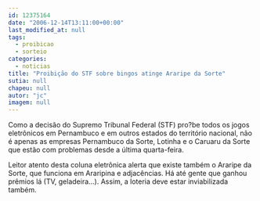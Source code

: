 ```yaml
---
id: 12375164
date: "2006-12-14T13:11:00+00:00"
last_modified_at: null
tags:
  - proibicao
  - sorteio
categories:
  - noticias
title: "Proibição do STF sobre bingos atinge Araripe da Sorte"
sutia: null
chapeu: null
autor: "jc"
imagem: null
---
```

<p>Como a decis&atilde;o do Supremo Tribunal Federal (STF) pro?be todos os jogos eletr&ocirc;nicos em Pernambuco e em outros estados do territ&oacute;rio nacional, n&atilde;o &eacute; apenas as empresas Pernambuco da Sorte, Lotinha e o Caruaru da Sorte que est&atilde;o com problemas desde a &uacute;ltima quarta-feira.</p>
<p>Leitor atento desta coluna eletr&ocirc;nica alerta que existe tamb&eacute;m o Araripe da Sorte, que funciona em Araripina e adjac&ecirc;ncias. H&aacute; at&eacute; gente que ganhou pr&ecirc;mios l&aacute; (TV, geladeira...). Assim, a loteria deve estar inviabilizada tamb&eacute;m.</p>
